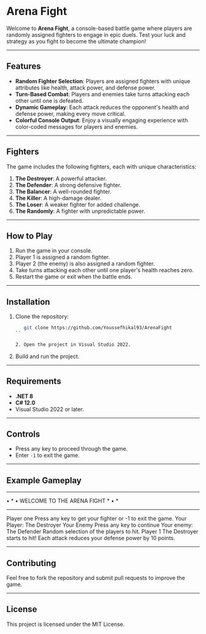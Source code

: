 # Arena Fight

Welcome to **Arena Fight**, a console-based battle game where players are randomly assigned fighters to engage in epic duels. Test your luck and strategy as you fight to become the ultimate champion!

---

## Features
- **Random Fighter Selection**: Players are assigned fighters with unique attributes like health, attack power, and defense power.
- **Turn-Based Combat**: Players and enemies take turns attacking each other until one is defeated.
- **Dynamic Gameplay**: Each attack reduces the opponent's health and defense power, making every move critical.
- **Colorful Console Output**: Enjoy a visually engaging experience with color-coded messages for players and enemies.

---

## Fighters
The game includes the following fighters, each with unique characteristics:
1. **The Destroyer**: A powerful attacker.
2. **The Defender**: A strong defensive fighter.
3. **The Balancer**: A well-rounded fighter.
4. **The Killer**: A high-damage dealer.
5. **The Loser**: A weaker fighter for added challenge.
6. **The Randomly**: A fighter with unpredictable power.

---

## How to Play
1. Run the game in your console.
2. Player 1 is assigned a random fighter.
3. Player 2 (the enemy) is also assigned a random fighter.
4. Take turns attacking each other until one player's health reaches zero.
5. Restart the game or exit when the battle ends.

---

## Installation
1. Clone the repository:
   ``` sh
      git clone https://github.com/Youssefhikal93/ArenaFight
   ``

   2. Open the project in Visual Studio 2022.
3. Build and run the project.

---

## Requirements
- **.NET 8**
- **C# 12.0**
- Visual Studio 2022 or later.

---

## Controls
- Press any key to proceed through the game.
- Enter `-1` to exit the game.

---

## Example Gameplay
***************************************
•	                                    *
•	  WELCOME TO THE ARENA FIGHT        *
•	                                    *
***************************************
Player one Press any key to get your fighter or -1 to exit the game.
Your Player: The Destroyer
Your Enemy Press any key to continue
Your enemy: The Defender
Random selection of the players to hit. Player 1 The Destroyer starts to hit! Each attack reduces your defense power by 10 points.

---

## Contributing
Feel free to fork the repository and submit pull requests to improve the game.

---

## License
This project is licensed under the MIT License.
